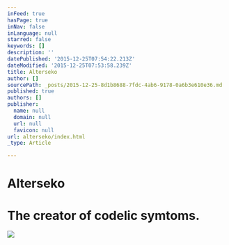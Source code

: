 ```yaml
---
inFeed: true
hasPage: true
inNav: false
inLanguage: null
starred: false
keywords: []
description: ''
datePublished: '2015-12-25T07:54:22.213Z'
dateModified: '2015-12-25T07:53:58.239Z'
title: Alterseko
author: []
sourcePath: _posts/2015-12-25-8d1b8688-7fdc-4ab6-9178-0a6b3e610e36.md
published: true
authors: []
publisher:
  name: null
  domain: null
  url: null
  favicon: null
url: alterseko/index.html
_type: Article

---
```

# Alterseko

# The creator of codelic symtoms.
![](https://s3-us-west-2.amazonaws.com/the-grid-img/p/22d3e264468227fd3127948c4ce230904165fb99.jpg)